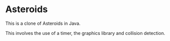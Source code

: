# Asteroids

This is a clone of Asteroids in Java. 

This involves the use of a timer, the graphics library and collision detection. 

